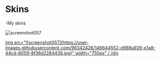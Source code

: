 # Skins
-My skins

![screenshot057](https://user-images.githubusercontent.com/96342426/146644552-d988a926-e1a8-44cd-8059-8f36d2284438.jpg)

<div>
  <a href="https://drive.google.com/drive/folders/1GULzkMGbH16tEWO59P1sfHLsWQo2UABi?usp=sharing">
    img src="![screenshot057](https://user-images.githubusercontent.com/96342426/146644552-d988a926-e1a8-44cd-8059-8f36d2284438.jpg)" width="750px" /
/div
